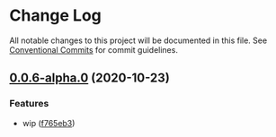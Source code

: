 # Change Log

All notable changes to this project will be documented in this file.
See [Conventional Commits](https://conventionalcommits.org) for commit guidelines.

## [0.0.6-alpha.0](https://github.com/stbui/one/compare/v0.0.5-alpha.0...v0.0.6-alpha.0) (2020-10-23)


### Features

* wip ([f765eb3](https://github.com/stbui/one/commit/f765eb37698088d0080f0b77b11993b5f6b0c232))
